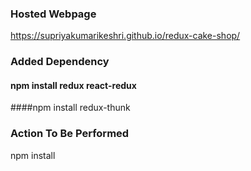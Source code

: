 ### Hosted Webpage
https://supriyakumarikeshri.github.io/redux-cake-shop/

### Added Dependency
#### npm install redux react-redux
####npm install redux-thunk

### Action To Be Performed
npm install
